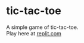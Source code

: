 # tic-tac-toe
A simple game of tic-tac-toe. <br>
Play here at <a href="https://replit.com/@EricBratton/tic-tac-toe#game.rb">replit.com</a>